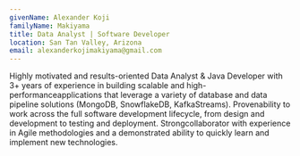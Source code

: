 ```yaml
---
givenName: Alexander Koji
familyName: Makiyama
title: Data Analyst | Software Developer
location: San Tan Valley, Arizona
email: alexanderkojimakiyama@gmail.com
---
```


Highly motivated and results-oriented Data Analyst & Java Developer with 3+ years of experience in building scalable and high-performanceapplications that leverage a variety of database and data pipeline solutions (MongoDB, SnowflakeDB, KafkaStreams). Provenability to work across the full software development lifecycle, from design and development to testing and deployment. Strongcollaborator with experience in Agile methodologies and a demonstrated ability to quickly learn and implement new technologies.